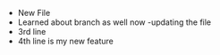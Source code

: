 - New File 
- Learned about branch as well now
-updating the file
- 3rd line
- 4th line is my new feature

